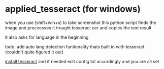 # applied_tesseract (for windows)
when you use (shift+win+s) to take screenshot this python script finds the image and proccesses it trought tesseract ocr and copies the text result

it also asks for language in the beginning

todo: add auto lang detection funtionality thats built in with tesseract (couldn't quite figured it out)

[install tesseract](https://github.com/UB-Mannheim/tesseract/wiki) and if needed edit config.txt accordingly and you are all set
